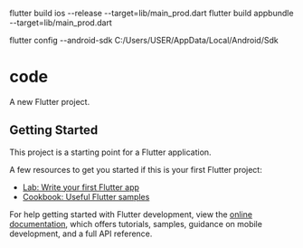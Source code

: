 flutter build ios --release --target=lib/main_prod.dart
flutter build appbundle --target=lib/main_prod.dart 

flutter config --android-sdk C:/Users/USER/AppData/Local/Android/Sdk
# code

A new Flutter project.

## Getting Started

This project is a starting point for a Flutter application.

A few resources to get you started if this is your first Flutter project:

- [Lab: Write your first Flutter app](https://docs.flutter.dev/get-started/codelab)
- [Cookbook: Useful Flutter samples](https://docs.flutter.dev/cookbook)

For help getting started with Flutter development, view the
[online documentation](https://docs.flutter.dev/), which offers tutorials,
samples, guidance on mobile development, and a full API reference.
